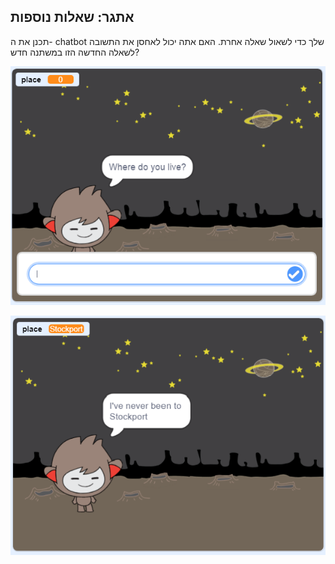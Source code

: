 ## אתגר: שאלות נוספות

תכנן את ה- chatbot שלך כדי לשאול שאלה אחרת. האם אתה יכול לאחסן את התשובה לשאלה החדשה הזו במשתנה חדש?

![שאלות נוספות](images/chatbot-question1.png)

![שאלות נוספות](images/chatbot-question2.png)
